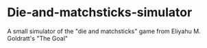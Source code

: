 # Die-and-matchsticks-simulator
A small simulator of the "die and matchsticks" game from Eliyahu M. Goldratt's "The Goal"
